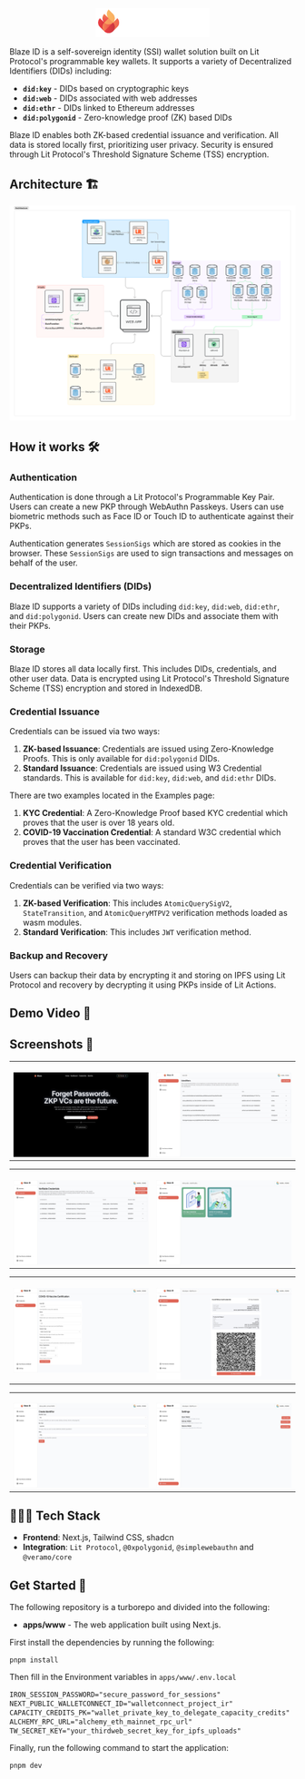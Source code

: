 <p align="center">
<img src="./assets/logo-text.png" alt="Minesweeper Logo"  width="200px"/></p>

Blaze ID is a self-sovereign identity (SSI) wallet solution built on Lit Protocol's programmable key wallets. It supports a variety of Decentralized Identifiers (DIDs) including:

- **`did:key`** - DIDs based on cryptographic keys
- **`did:web`** - DIDs associated with web addresses
- **`did:ethr`** - DIDs linked to Ethereum addresses
- **`did:polygonid`** - Zero-knowledge proof (ZK) based DIDs

Blaze ID enables both ZK-based credential issuance and verification. All data is stored locally first, prioritizing user privacy. Security is ensured through Lit Protocol's Threshold Signature Scheme (TSS) encryption.

## Architecture 🏗️

<img src="./assets/architecture.png" alt="Architecture Diagram" />

## How it works 🛠️

### Authentication

Authentication is done through a Lit Protocol's Programmable Key Pair. Users can create a new PKP through WebAuthn Passkeys. Users can use biometric methods such as Face ID or Touch ID to authenticate against their PKPs.

Authentication generates `SessionSigs` which are stored as cookies in the browser. These `SessionSigs` are used to sign transactions and messages on behalf of the user.

### Decentralized Identifiers (DIDs)

Blaze ID supports a variety of DIDs including `did:key`, `did:web`, `did:ethr`, and `did:polygonid`. Users can create new DIDs and associate them with their PKPs.

### Storage

Blaze ID stores all data locally first. This includes DIDs, credentials, and other user data. Data is encrypted using Lit Protocol's Threshold Signature Scheme (TSS) encryption and stored in IndexedDB.

### Credential Issuance

Credentials can be issued via two ways:

1. **ZK-based Issuance**: Credentials are issued using Zero-Knowledge Proofs. This is only available for `did:polygonid` DIDs.
2. **Standard Issuance**: Credentials are issued using W3 Credential standards. This is available for `did:key`, `did:web`, and `did:ethr` DIDs.

There are two examples located in the Examples page:

1. **KYC Credential**: A Zero-Knowledge Proof based KYC credential which proves that the user is over 18 years old.
2. **COVID-19 Vaccination Credential**: A standard W3C credential which proves that the user has been vaccinated.

### Credential Verification

Credentials can be verified via two ways:

1. **ZK-based Verification**: This includes `AtomicQuerySigV2`, `StateTransition`, and `AtomicQueryMTPV2` verification methods loaded as wasm modules.
2. **Standard Verification**: This includes `JWT` verification method.

### Backup and Recovery

Users can backup their data by encrypting it and storing on IPFS using Lit Protocol and recovery by decrypting it using PKPs inside of Lit Actions.

## Demo Video 🎥

## Screenshots 📸

<table>
  <tr>
    <td valign="top" width="50%">
      <br>
      <img src="./assets/1.jpeg" alt="Homepage" >
    </td>
    <td valign="top" width="50%">
      <br>
      <img src="./assets/2.jpeg" alt="Create Game" >
    </td>
  </tr>
</table>

<table>
  <tr>
    <td valign="top" width="50%">
      <br>
            <img src="./assets/3.jpeg" alt="Game Flags" >
    </td>
    <td valign="top" width="50%">
      <br>
            <img src="./assets/4.jpeg" alt="Game Over" >
    </td>
  </tr>
</table>

<table>
  <tr>
    <td valign="top" width="50%">
      <br>
            <img src="./assets/5.jpeg" alt="Game Flags" >
    </td>
    <td valign="top" width="50%">
      <br>
            <img src="./assets/6.jpeg" alt="Game Over" >
    </td>
  </tr>
</table>

<table>
  <tr>
    <td valign="top" width="50%">
      <br>
            <img src="./assets/7.jpeg" alt="Game Flags" >
    </td>
    <td valign="top" width="50%">
      <br>
            <img src="./assets/8.jpeg" alt="Game Over" >
    </td>
  </tr>
</table>

## 🧑🏼‍💻 Tech Stack

- **Frontend**: Next.js, Tailwind CSS, shadcn
- **Integration**: `Lit Protocol`, `@0xpolygonid`, `@simplewebauthn` and `@veramo/core`

## Get Started 🚀

The following repository is a turborepo and divided into the following:

- **apps/www** - The web application built using Next.js.

First install the dependencies by running the following:

```
pnpm install
```

Then fill in the Environment variables in `apps/www/.env.local`

```env
IRON_SESSION_PASSWORD="secure_password_for_sessions"
NEXT_PUBLIC_WALLETCONNECT_ID="walletconnect_project_ir"
CAPACITY_CREDITS_PK="wallet_private_key_to_delegate_capacity_credits"
ALCHEMY_RPC_URL="alchemy_eth_mainnet_rpc_url"
TW_SECRET_KEY="your_thirdweb_secret_key_for_ipfs_uploads"
```

Finally, run the following command to start the application:

```
pnpm dev
```
